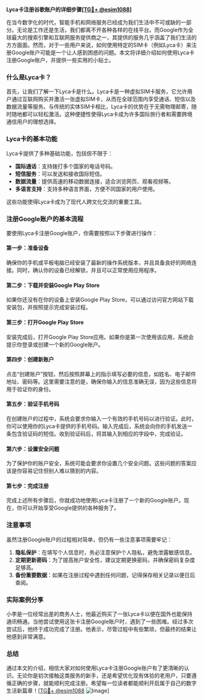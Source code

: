 **Lyca卡注册谷歌账户的详细步骤[[TG💪+ @esim1088](https://t.me/s/esim1088)]**

在当今数字化的时代，智能手机和网络服务已经成为我们生活中不可或缺的一部分。无论是工作还是生活，我们都离不开各种各样的在线平台。而Google作为全球最大的搜索引擎和互联网服务提供商之一，其提供的服务几乎涵盖了我们生活的方方面面。然而，对于一些用户来说，如何使用特定的SIM卡（例如Lyca卡）来注册Google账户可能是一个让人感到困惑的问题。本文将详细介绍如何使用Lyca卡注册Google账户，并提供一些实用的小贴士。

### 什么是Lyca卡？

首先，让我们了解一下Lyca卡是什么。Lyca卡是一种虚拟SIM卡服务，它允许用户通过互联网购买并激活一张虚拟SIM卡，从而在全球范围内享受通话、短信以及数据流量等服务。与传统的实体SIM卡相比，Lyca卡的优势在于无需物理邮寄，随时随地都可以轻松激活。这种便捷性使得Lyca卡成为许多国际旅行者和需要跨境通信用户的理想选择。

### Lyca卡的基本功能

Lyca卡提供了多种基础功能，包括但不限于：

- **国际通话**：支持拨打多个国家的电话号码。
- **短信服务**：可以发送和接收国际短信。
- **数据流量**：提供高速的移动数据连接，适合浏览网页、观看视频等。
- **多语言支持**：支持多种语言界面，方便不同国家的用户使用。

这些功能使得Lyca卡成为了现代人跨文化交流的重要工具。

### 注册Google账户的基本流程

要使用Lyca卡注册Google账户，你需要按照以下步骤进行操作：

#### 第一步：准备设备

确保你的手机或平板电脑已经安装了最新的操作系统版本，并且具备良好的网络连接。同时，确认你的设备已经解锁，并且可以正常使用应用程序。

#### 第二步：下载并安装Google Play Store

如果你还没有在你的设备上安装Google Play Store，可以通过访问官方网站下载安装包，并按照提示完成安装过程。

#### 第三步：打开Google Play Store

安装完成后，打开Google Play Store应用。如果你是第一次使用该应用，系统会提示你登录或创建一个新的Google账户。

#### 第四步：创建新账户

点击“创建账户”按钮，然后按照屏幕上的指示填写必要的信息，如姓名、电子邮件地址、密码等。这里需要注意的是，确保你输入的信息准确无误，因为这些信息将用于验证你的身份。

#### 第五步：验证手机号码

在创建账户的过程中，系统会要求你输入一个有效的手机号码以进行验证。此时，你可以使用你的Lyca卡提供的手机号码。输入完成后，系统会向你的手机发送一条包含验证码的短信。收到验证码后，将其输入到相应的字段中，完成验证。

#### 第六步：设置安全问题

为了保护你的账户安全，系统可能会要求你设置几个安全问题。这些问题的答案应该是你容易记住但别人难以猜到的内容。

#### 第七步：完成注册

完成上述所有步骤后，你就成功地使用Lyca卡注册了一个新的Google账户。现在，你可以开始享受Google提供的各种服务了。

### 注意事项

虽然注册Google账户的过程相对简单，但仍有一些注意事项需要牢记：

1. **隐私保护**：在填写个人信息时，务必注意保护个人隐私，避免泄露敏感信息。
2. **定期更新密码**：为了提高账户安全性，建议定期更换密码，并确保密码复杂度足够高。
3. **备份重要数据**：如果在注册过程中遇到任何问题，记得保存相关记录以便日后查阅。

### 实际案例分享

小李是一位经常出差的商务人士，他最近购买了一张Lyca卡以便在国外也能保持通讯畅通。当他尝试使用这张卡注册Google账户时，遇到了一些困难。经过多次尝试后，他终于成功完成了注册。他表示，尽管过程中有些繁琐，但最终的结果让他感到非常满意。

### 总结

通过本文的介绍，相信大家对如何使用Lyca卡注册Google账户有了更清晰的认识。无论你是初次接触这类服务的新手，还是希望优化现有体验的老用户，只要遵循正确的步骤，就能顺利完成注册。希望每一位读者都能顺利开启属于自己的数字生活新篇章！[[TG💪+ @esim1088](https://t.me/s/esim1088) ![Image](https://i.postimg.cc/4NQfJmqS/Snipaste-2025-05-13-00-14-12.png)]